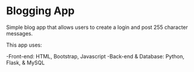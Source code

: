 # Blogging App

Simple blog app that allows users to create a login and post 255 character messages.

This app uses:

-Front-end: HTML, Bootstrap, Javascript
-Back-end & Database: Python, Flask, & MySQL
